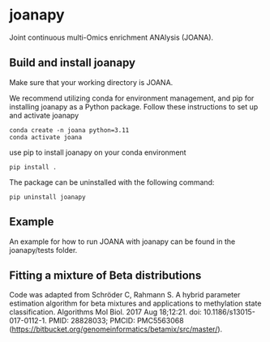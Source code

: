 # joanapy
Joint continuous multi-Omics enrichment ANAlysis (JOANA).

## Build and install joanapy

Make sure that your working directory is JOANA. 

We recommend utilizing conda for environment management, and pip for installing joanapy as a Python package. Follow these instructions to set up and activate joanapy
```
conda create -n joana python=3.11
conda activate joana

```
use pip to install joanapy on your conda environment

```
pip install .
```
The package can be uninstalled with the following command:

```
pip uninstall joanapy
```

## Example
An example for how to run JOANA with joanapy can be found in the joanapy/tests folder.

## Fitting a mixture of Beta distributions
Code was adapted from Schröder C, Rahmann S. A hybrid parameter estimation algorithm for beta mixtures and applications to methylation state classification. Algorithms Mol Biol. 2017 Aug 18;12:21. doi: 10.1186/s13015-017-0112-1. PMID: 28828033; PMCID: PMC5563068 (https://bitbucket.org/genomeinformatics/betamix/src/master/).
